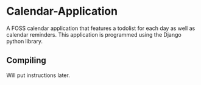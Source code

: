 # Calendar-Application
A FOSS calendar application that features a todolist for each day as well as calendar reminders. This application is programmed using the Django python library.

## Compiling
Will put instructions later.
